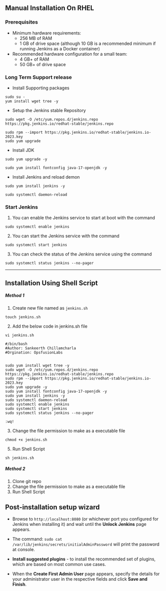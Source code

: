 ## Manual Installation On RHEL
###  Prerequisites

- Minimum hardware requirements:
	- 256 MB of RAM
	- 1 GB of drive space (although 10 GB is a recommended minimum if running Jenkins as a Docker container)
- Recommended hardware configuration for a small team:
	- 4 GB+ of RAM
	- 50 GB+ of drive space
###  Long Term Support release

- Install Supporting packages
```
sudo su - 
yum install wget tree -y
```
-  Setup the Jenkins stable Repository 
```
sudo wget -O /etc/yum.repos.d/jenkins.repo https://pkg.jenkins.io/redhat-stable/jenkins.repo
```
```
sudo rpm --import https://pkg.jenkins.io/redhat-stable/jenkins.io-2023.key
sudo yum upgrade
```
- Install JDK 
```
sudo yum upgrade -y 
```
```
sudo yum install fontconfig java-17-openjdk -y
```
- Install Jenkins and reload demon
```
sudo yum install jenkins -y
```
```
sudo systemctl daemon-reload
```
### Start Jenkins

1. You can enable the Jenkins service to start at boot with the command
```
sudo systemctl enable jenkins
```
2. You can start the Jenkins service with the command
```
sudo systemctl start jenkins
```
3. You can check the status of the Jenkins service using the command
```
sudo systemctl status jenkins --no-pager
```

---
## Installation Using Shell Script

##### Method 1

1. Create new file named as `jenkins.sh`
```
touch jenkins.sh
```
2. Add the below code in jenkins.sh file
```
vi jenkins.sh 
```
```
#/bin/bash
#Author: Sankeerth Chillamcharla
#Orgination: OpsfusionLabs

  
sudo yum install wget tree -y
sudo wget -O /etc/yum.repos.d/jenkins.repo https://pkg.jenkins.io/redhat-stable/jenkins.repo
sudo rpm --import https://pkg.jenkins.io/redhat-stable/jenkins.io-2023.key
sudo yum upgrade -y
sudo yum install fontconfig java-17-openjdk -y
sudo yum install jenkins -y
sudo systemctl daemon-reload
sudo systemctl enable jenkins
sudo systemctl start jenkins
sudo systemctl status jenkins --no-pager
```
```
:wq!
```
3. Change the file permission to make as a executable file
```
chmod +x jenkins.sh
```
5. Run Shell Script
```
sh jenkins.sh 
```
   
##### Method 2
1. Clone git repo 
2. Change the file permission to make as a executable file
3. Run Shell Script
##  Post-installation setup wizard

- Browse to `http://localhost:8080` (or whichever port you configured for Jenkins when installing it) and wait until the **Unlock Jenkins** page appears.



- The command: `sudo cat /var/lib/jenkins/secrets/initialAdminPassword` will print the password at console.

- **Install suggested plugins** - to install the recommended set of plugins, which are based on most common use cases.

- When the **Create First Admin User** page appears, specify the details for your administrator user in the respective fields and click **Save and Finish**.



